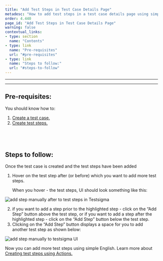 ```yaml
---
title: "Add Test Steps in Test Case Details Page"
metadesc: "How to add test steps in a test case details page using simple English"
order: 4.440
page_id: "Add Test Steps in Test Case Details Page"
warning: false
contextual_links:
- type: section
  name: "Contents"
- type: link
  name: "Pre-requisites"
  url: "#pre-requisites"
- type: link
  name: "Steps to follow:"
  url: "#steps-to-follow"
---
```


---

---

## **Pre-requisites**:
You should know how to:
 1. [Create a test case.](https://testsigma.com/docs/test-cases/manage/add-edit-delete/)
 2. [Create test steps.](https://testsigma.com/docs/test-cases/create-steps-nl/overview/)

&emsp;
---

## **Steps to follow:**
Once the test case is created and the test steps have been added
 1. Hover on the test step after (or before) which you want to add more test steps. 

    When you hover - the test steps, UI should look something like this:

![add step manually after to test steps in Testsigma](https://docs.testsigma.com/images/web-apps/add-step-manually-to-test-steps-testsigma.png)

 2. if you want to add a step prior to the highlighted step - click on the “Add Step” button above the test step, or if you want to add a step after the highlighted step - click on the “Add Step” button below the test step. 
 3. Clicking on the “Add Step” button displays a space for you to add another test step as shown below:

![add step manually to testsigma UI](https://docs.testsigma.com/images/web-apps/add-step-manually-testsigma-ui.png)

Now you can add more test steps using simple English. Learn more about [Creating test steps using Actions.](https://testsigma.com/docs/test-cases/create-steps-nl/overview/)

